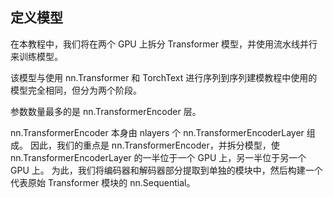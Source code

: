 




## 定义模型

在本教程中，我们将在两个 GPU 上拆分 Transformer 模型，并使用流水线并行来训练模型。 

该模型与使用 nn.Transformer 和 TorchText 进行序列到序列建模教程中使用的模型完全相同，但分为两个阶段。 

参数数量最多的是 nn.TransformerEncoder 层。 

nn.TransformerEncoder 本身由 nlayers 个 nn.TransformerEncoderLayer 组成。 因此，我们的重点是 nn.TransformerEncoder，并拆分模型，使 nn.TransformerEncoderLayer 的一半位于一个 GPU 上，另一半位于另一个 GPU 上。 为此，我们将编码器和解码器部分提取到单独的模块中，然后构建一个代表原始 Transformer 模块的 nn.Sequential。







